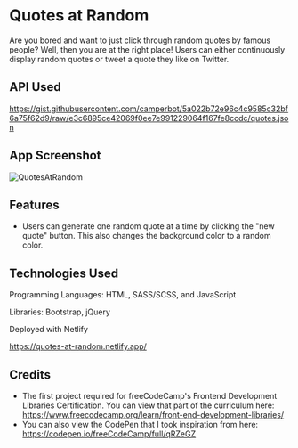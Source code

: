 # Quotes at Random

Are you bored and want to just click through random quotes by famous people? Well, then you are at the right place! Users can either continuously display random quotes or tweet a quote they like on Twitter.

## API Used

https://gist.githubusercontent.com/camperbot/5a022b72e96c4c9585c32bf6a75f62d9/raw/e3c6895ce42069f0ee7e991229064f167fe8ccdc/quotes.json

## App Screenshot

![QuotesAtRandom](https://user-images.githubusercontent.com/62581000/117523501-bb6ea080-af86-11eb-8697-2fdeb9ecbc27.png)

## Features

- Users can generate one random quote at a time by clicking the "new quote" button. This also changes the background color to a random color.


## Technologies Used

Programming Languages: HTML, SASS/SCSS, and JavaScript

Libraries: Bootstrap, jQuery

Deployed with Netlify

https://quotes-at-random.netlify.app/

## Credits

- The first project required for freeCodeCamp's Frontend Development Libraries Certification. You can view that part of the curriculum here: https://www.freecodecamp.org/learn/front-end-development-libraries/
- You can also view the CodePen that I took inspiration from here: https://codepen.io/freeCodeCamp/full/qRZeGZ
